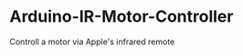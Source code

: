 Arduino-IR-Motor-Controller
===========================

Controll a motor via Apple's infrared remote
